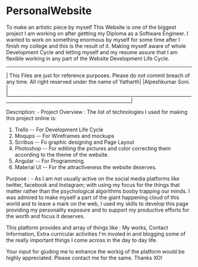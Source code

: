 # PersonalWebsite
To make an artistic piece by myself This Website is one of the biggest project I am working on after gettting my Diploma as a Software Engineer. I wanted to work on something enormous by myself for some time after I finish my college and this is the result of it. Making myself aware of whole Development Cycle and letting myself and my resume assure that I am flexible working in any part of the Website Development Life Cycle. 

_____________________________________________________________________________________________________________________________________
| This Files are just for reference purposes. Please do not commit breach of any time. All right reserved under the name of Yatharth| 
|Alpeshkumar Soni.                                                                                                                  |
|___________________________________________________________________________________________________________________________________|

Description: -
Project Overview : 
The list of technologies I used for making this project online is: 
1. Trello -- For Development Life Cycle
2. Moqups -- For Wireframes and mockups
3. Scribus -- Fo graphic designing and Page Layout
4. Photoshop -- For editiing the pictures and color correcting them according to the theme of the website.
5. Angular -- For Programming.
6. Material UI -- For the attractiveness the website deserves.

Purpose : -
As I am not usually active on the social media platforms like twitter, facebook and Instagram; with using my focus for the things that matter rather than the psychological algorithms booby trapping our minds. I was admired to make myself a part of the giant happening cloud of this world and to leave a mark on the web, I used my skills to develop this page providing my personality exposure and to support my productive efforts for the worth and focus it deserves.

This platform provides and array of things like : My works, Contact Information, Extra curricular activities I'm involed in and blogging some of the really important things I come across in the day to day life.

Your input for giuding me to enhance the workig of the platform would be highly appreciated. Please contact me for the same. Thanks XO!
